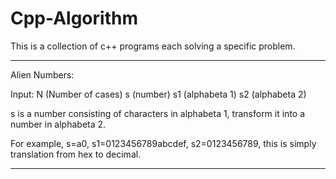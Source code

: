 # Cpp-Algorithm
This is a collection of c++ programs each solving a specific problem.

--------------------------------------------------------------------------------
Alien Numbers:

Input:
N (Number of cases)
s (number) s1 (alphabeta 1) s2 (alphabeta 2)

s is a number consisting of characters in alphabeta 1,
transform it into a number in alphabeta 2.

For example, s=a0, s1=0123456789abcdef, s2=0123456789,
this is simply translation from hex to decimal.

--------------------------------------------------------------------------------
